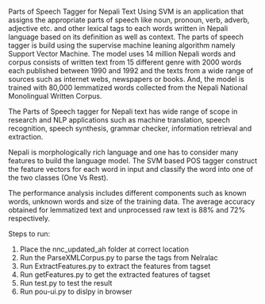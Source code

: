 Parts of Speech Tagger for Nepali Text Using SVM is an application that assigns the appropriate parts of speech like noun, pronoun, verb, adverb, adjective etc. and other lexical tags to each words written in Nepali language based on its definition as well as context. The parts of speech tagger is build using the supervise machine leaning algorithm namely Support Vector Machine. The model uses 14 million Nepali words and corpus consists of written text from 15 different genre with 2000 words each published between 1990 and 1992 and the texts from a wide range of sources such as internet webs, newspapers or books. And, the model is trained with 80,000 lemmatized words collected from the Nepali National Monolingual Written Corpus. 
 
The Parts of Speech tagger for Nepali text has wide range of scope in research and NLP applications such as machine translation, speech recognition, speech synthesis, grammar checker, information retrieval and extraction. 
 
Nepali is morphologically rich language and one has to consider many features to build the language model. The SVM based POS tagger construct the feature vectors for each word in input and classify the word into one of the two classes (One Vs Rest). 
 
The performance analysis includes different components such as known words, unknown words and size of the training data. The average accuracy obtained for lemmatized text and unprocessed raw text is 88% and 72% respectively. 
  
  
Steps to run:
1. Place the nnc_updated_ah folder at correct location
2. Run the ParseXMLCorpus.py to parse the tags from Nelralac 
3. Run ExtractFeatures.py to extract the features from tagset
4. Run getFeatures.py to get the extracted features of tagset
5. Run test.py to test the result
6. Run pou-ui.py to dislpy in browser
